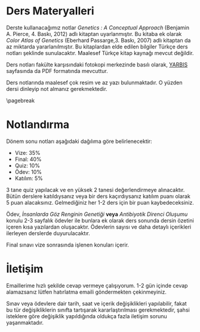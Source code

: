 # Ders Materyalleri

Derste kullanacağımız notlar *Genetics : A Conceptual Approach* (Benjamin A. Pierce, 4. Baskı, 2012) adlı kitaptan uyarlanmıştır. Bu kitaba ek olarak *Color Atlas of Genetics* (Eberhard Passarge,3. Baskı, 2007) adlı kitaptan da az miktarda yararlanılmıştır. Bu kitaplardan elde edilen bilgiler Türkçe ders notları şeklinde sunulacaktır. Maalesef Türkçe kitap kaynağı mevcut değildir.

Ders notları fakülte karşısındaki fotokopi merkezinde basılı olarak, [YARBIS](http://yarbis.yildiz.edu.tr/alyilmaz/course/viewCourse/id/7110) sayfasında da PDF formatında mevcuttur.

Ders notlarında maalesef çok resim ve az yazı bulunmaktadır. O yüzden dersi dinleyip not almanız gerekmektedir.

\pagebreak

# Notlandırma

Dönem sonu notları aşağıdaki dağılıma göre belirlenecektir:

* Vize: 35%
* Final: 40%
* Quiz: 10%
* Ödev: 10%
* Katılım: 5%

3 tane quiz yapılacak ve en yüksek 2 tanesi değerlendirmeye alınacaktır. Bütün derslere katıldıysanız veya bir ders kaçırdıysanız katılım puanı olarak 5 puan alacaksınız. Gelmediğiniz her 1-2 ders için bir puan kaybedeceksiniz.

Ödev, *İnsanlarda Göz Renginin Genetiği* **veya** *Antibiyotik Direnci Oluşumu* konulu 2-3 sayfalık ödevler ile bunlara ek olarak ders sonunda dersin özetini içeren kısa yazılardan oluşacaktır. Ödevlerin sayısı ve daha detaylı içerikleri ilerleyen derslerde duyurulacaktır. 

Final sınavı vize sonrasında işlenen konuları içerir.

# İletişim

Emaillerime hızlı şekilde cevap vermeye çalışıyorum. 1-2 gün içinde cevap alamazsanız lütfen hatırlatma emaili göndermekten çekinmeyiniz.

Sınav veya ödevlere dair tarih, saat ve içerik değişiklikleri yapılabilir, fakat bu tür değişikliklerin sınıfta tartışarak kararlaştırılması gerekmektedir, şahsi isteklere göre değişiklik yapıldığında oldukça fazla iletişim sorunu yaşanmaktadır.
